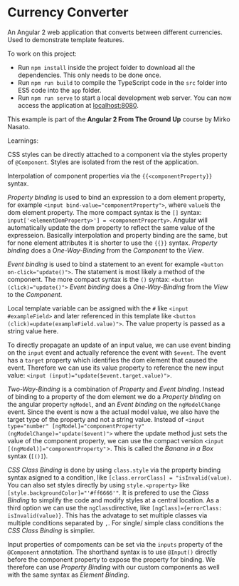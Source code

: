 # Currency Converter

An Angular 2 web application that converts between different currencies. Used to demonstrate template features.

To work on this project:

* Run `npm install` inside the project folder to download all the dependencies. This only needs to be done once.
* Run `npm run build` to compile the TypeScript code in the `src` folder into ES5 code into the `app` folder.
* Run `npm run serve` to start a local development web server. You can now access the application at [localhost:8080](http://localhost:8080/).

This example is part of the **Angular 2 From The Ground Up** course by Mirko Nasato.



Learnings:

CSS styles can be directly attached to a component via the styles property of `@Component`.
Styles are isolated from the rest of the application.

Interpolation of component properties via the `{{<componentProperty}}` syntax.

*Property binding* is used to bind an expression to a dom element property, for example `<input bind-value="componentProperty">`, where `value`is the dom element property.
The more compact syntax is the `[]` syntax: `input['<elementDomProperty>'] = <componentProperty>`.
Angular will automatically update the dom property to reflect the same value of the expresseion.
Basically interpolation and property binding are the same, but for none element attributes it is shorter to use the `{{}}` syntax.
*Property binding* does a *One-Way-Binding* from the *Component* to the *View*.

*Event binding* is used to bind a statement to an event for example `<button on-click="update()">`.
The statement is most likely a method of the component.
The more compact syntax is the `()` syntax: `<button (click)="update()">`
*Event binding* does a *One-Way-Binding* from the *View* to the *Component*.

Local template variable can be assigned with the `#` like `<input #exampleField>` and later referenced in this template like `<button (click)=update(exampleField.value)">`.
The value property is passed as a string value here.

To directly propagate an update of an input value, we can use event binding on the `input` event and actually reference the event with `$event`.
The event has a `target` property which identifies the dom element that caused the event.
Therefore we can use its value property to reference the new input value: `<input (input)="update($event.target.value)">`.

*Two-Way-Binding* is a combination of *Property* and *Event binding*.
Instead of binding to a property of the dom element we do a *Property binding* on the angular property `ngModel`, and an *Event binding* on the `ngModelChange` event.
Since the event is now a the actual model value, we also have the target type of the property and not a string value.
Instead of `<input type="number" [ngModel]="componentProperty" (ngModelChange)="update($event)">` where the update method just sets the value of the component property, we can use the compact version `<input [(ngModel)]="componentProperty"`>.
This is called the *Banana in a Box* syntax (`[()]`).

*CSS Class Binding* is done by using `class.style` via the property binding syntax asigned to a condition, like `[class.errorClass] = "isInvalid(value)`.
You can also set styles directly by using `style.<property>` like `[style.backgroundColor]="'#ff6666'"`.
It is prefered to use the *Class Binding* to simplify the code and modify styles at a central location.
As a third option we can use the `ngClass`directive, like `[ngClass]={errorClass: isInvalid(value)}`.
This has the advatage to set multiple classes via multiple conditions separated by `,`.
For single/ simple class conditions the *CSS Class Binding* is simplier.

Input properties of compoments can be set via the `inputs` property of the `@Component` annotation.
The shorthand syntax is to use `@Input()` directly before the component property to expose the property for binding.
We therefore can use *Property Binding* with our custom components as well with the same syntax as *Element Binding*.

